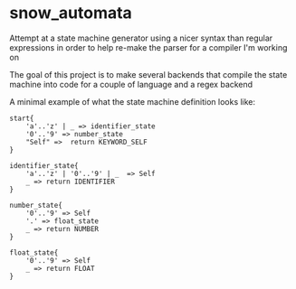 # snow_automata

Attempt at a state machine generator using a nicer syntax than regular expressions in order to help re-make the parser for a compiler I'm working on

The goal of this project is to make several backends that compile the state machine into code for a couple of language and a regex backend

A minimal example of what the state machine definition looks like: 

```
start{
    'a'..'z' | _ => identifier_state
    '0'..'9' => number_state
    "Self" =>  return KEYWORD_SELF
}

identifier_state{
    'a'..'z' | '0'..'9' | _  => Self
    _ => return IDENTIFIER
}

number_state{
    '0'..'9' => Self
    '.' => float_state
    _ => return NUMBER
}

float_state{
    '0'..'9' => Self
    _ => return FLOAT
}

```
